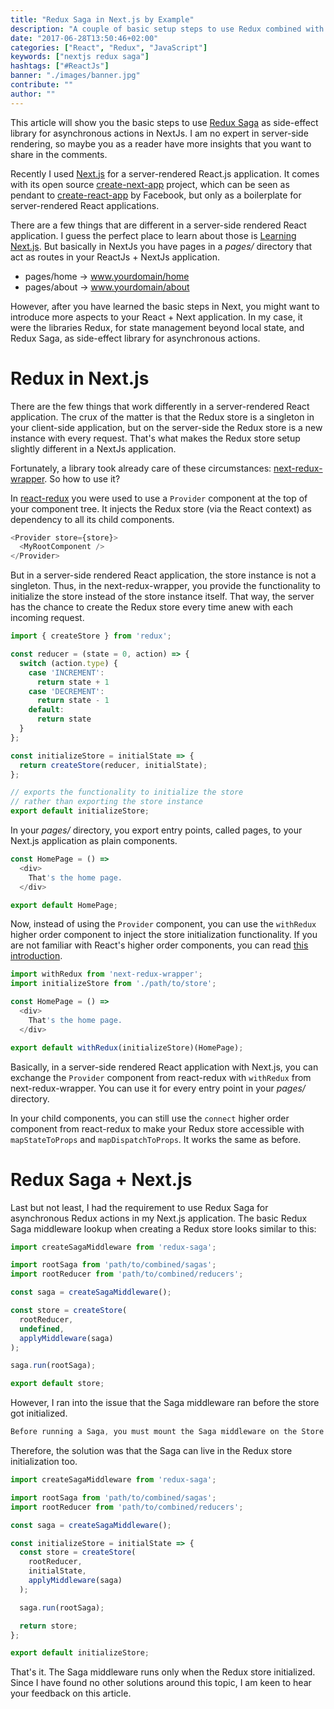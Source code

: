 ```yaml
---
title: "Redux Saga in Next.js by Example"
description: "A couple of basic setup steps to use Redux combined with Redux Saga in Next.js. Whereas Next.js enables you to build server-side rendered React applications, Redux and Redux Saga make sure to handle your state not only on the client-side, but also on the server-side. The sagas are used for asynchronous actions and side-effects ..."
date: "2017-06-28T13:50:46+02:00"
categories: ["React", "Redux", "JavaScript"]
keywords: ["nextjs redux saga"]
hashtags: ["#ReactJs"]
banner: "./images/banner.jpg"
contribute: ""
author: ""
---
```


<Sponsorship />

This article will show you the basic steps to use [Redux Saga](https://github.com/redux-saga/redux-saga) as side-effect library for asynchronous actions in NextJs. I am no expert in server-side rendering, so maybe you as a reader have more insights that you want to share in the comments.

Recently I used [Next.js](https://github.com/zeit/next.js/) for a server-rendered React.js application. It comes with its open source [create-next-app](https://open.segment.com/create-next-app) project, which can be seen as pendant to [create-react-app](https://github.com/facebookincubator/create-react-app) by Facebook, but only as a boilerplate for server-rendered React applications.

There are a few things that are different in a server-side rendered React application. I guess the perfect place to learn about those is [Learning Next.js](https://learnnextjs.com/). But basically in NextJs you have pages in a *pages/* directory that act as routes in your ReactJs + NextJs application.

* pages/home -> www.yourdomain/home
* pages/about -> www.yourdomain/about

However, after you have learned the basic steps in Next, you might want to introduce more aspects to your React + Next application. In my case, it were the libraries Redux, for state management beyond local state, and Redux Saga, as side-effect library for asynchronous actions.

# Redux in Next.js

There are the few things that work differently in a server-rendered React application. The crux of the matter is that the Redux store is a singleton in your client-side application, but on the server-side the Redux store is a new instance with every request. That's what makes the Redux store setup slightly different in a NextJs application.

Fortunately, a library took already care of these circumstances: [next-redux-wrapper](https://github.com/kirill-konshin/next-redux-wrapper). So how to use it?

In [react-redux](https://github.com/reactjs/react-redux) you were used to use a `Provider` component at the top of your component tree. It injects the Redux store (via the React context) as dependency to all its child components.

```javascript
<Provider store={store}>
  <MyRootComponent />
</Provider>
```

But in a server-side rendered React application, the store instance is not a singleton. Thus, in the next-redux-wrapper, you provide the functionality to initialize the store instead of the store instance itself. That way, the server has the chance to create the Redux store every time anew with each incoming request.

```javascript
import { createStore } from 'redux';

const reducer = (state = 0, action) => {
  switch (action.type) {
    case 'INCREMENT':
      return state + 1
    case 'DECREMENT':
      return state - 1
    default:
      return state
  }
};

const initializeStore = initialState => {
  return createStore(reducer, initialState);
};

// exports the functionality to initialize the store
// rather than exporting the store instance
export default initializeStore;
```

In your *pages/* directory, you export entry points, called pages, to your Next.js application as plain components.

```javascript
const HomePage = () =>
  <div>
    That's the home page.
  </div>

export default HomePage;
```

Now, instead of using the `Provider` component, you can use the `withRedux` higher order component to inject the store initialization functionality. If you are not familiar with React's higher order components, you can read [this introduction](https://www.robinwieruch.de/gentle-introduction-higher-order-components/).

```javascript
import withRedux from 'next-redux-wrapper';
import initializeStore from './path/to/store';

const HomePage = () =>
  <div>
    That's the home page.
  </div>

export default withRedux(initializeStore)(HomePage);
```

Basically, in a server-side rendered React application with Next.js, you can exchange the `Provider` component from react-redux with `withRedux` from next-redux-wrapper. You can use it for every entry point in your *pages/* directory.

In your child components, you can still use the `connect` higher order component from react-redux to make your Redux store accessible with `mapStateToProps` and `mapDispatchToProps`. It works the same as before.

# Redux Saga + Next.js

Last but not least, I had the requirement to use Redux Saga for asynchronous Redux actions in my Next.js application. The basic Redux Saga middleware lookup when creating a Redux store looks similar to this:

```javascript
import createSagaMiddleware from 'redux-saga';

import rootSaga from 'path/to/combined/sagas';
import rootReducer from 'path/to/combined/reducers';

const saga = createSagaMiddleware();

const store = createStore(
  rootReducer,
  undefined,
  applyMiddleware(saga)
);

saga.run(rootSaga);

export default store;
```

However, I ran into the issue that the Saga middleware ran before the store got initialized.

```javascript
Before running a Saga, you must mount the Saga middleware on the Store using applyMiddleware
```

Therefore, the solution was that the Saga can live in the Redux store initialization too.

```javascript
import createSagaMiddleware from 'redux-saga';

import rootSaga from 'path/to/combined/sagas';
import rootReducer from 'path/to/combined/reducers';

const saga = createSagaMiddleware();

const initializeStore = initialState => {
  const store = createStore(
    rootReducer,
    initialState,
    applyMiddleware(saga)
  );

  saga.run(rootSaga);

  return store;
};

export default initializeStore;
```

That's it. The Saga middleware runs only when the Redux store initialized. Since I have found no other solutions around this topic, I am keen to hear your feedback on this article.
